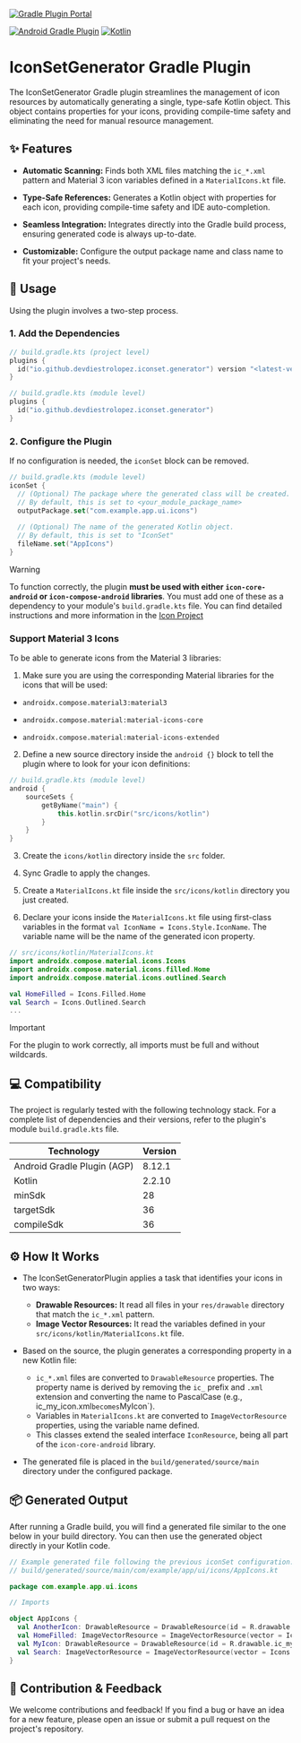 [![Gradle Plugin Portal](https://img.shields.io/gradle-plugin-portal/v/io.github.devdiestrolopez.iconset.generator?strategy=latestProperty&style=for-the-badge&logo=gradle&logoColor=%23FFFFFF&label=iconset-generator&color=blue)](https://plugins.gradle.org/plugin/io.github.devdiestrolopez.iconset.generator)

[![Android Gradle Plugin](https://img.shields.io/badge/AGP-8.12.1-blue?style=for-the-badge)](https://developer.android.com/studio/releases/gradle-plugin)
[![Kotlin](https://img.shields.io/badge/Kotlin-2.2.10-blue?style=for-the-badge&logo=kotlin&logoColor=orange)](https://kotlinlang.org/docs/whatsnew22.html)

# IconSetGenerator Gradle Plugin
The IconSetGenerator Gradle plugin streamlines the management of icon resources by automatically generating a single, type-safe Kotlin object. This object contains properties for your icons, providing compile-time safety and eliminating the need for manual resource management.

## ✨ Features
- **Automatic Scanning:** Finds both XML files matching the `ic_*.xml` pattern and Material 3 icon variables defined in a `MaterialIcons.kt` file.

- **Type-Safe References:** Generates a Kotlin object with properties for each icon, providing compile-time safety and IDE auto-completion.

- **Seamless Integration:** Integrates directly into the Gradle build process, ensuring generated code is always up-to-date.

- **Customizable:** Configure the output package name and class name to fit your project's needs.

## 🚀 Usage
Using the plugin involves a two-step process.

### 1. Add the Dependencies

```kotlin
// build.gradle.kts (project level)
plugins {
  id("io.github.devdiestrolopez.iconset.generator") version "<latest-version>" apply false
}
```

```kotlin
// build.gradle.kts (module level)
plugins {
  id("io.github.devdiestrolopez.iconset.generator")
}
```

### 2. Configure the Plugin
If no configuration is needed, the `iconSet` block can be removed.

```kotlin
// build.gradle.kts (module level)
iconSet {
  // (Optional) The package where the generated class will be created.
  // By default, this is set to <your_module_package_name>
  outputPackage.set("com.example.app.ui.icons")
  
  // (Optional) The name of the generated Kotlin object.
  // By default, this is set to "IconSet"
  fileName.set("AppIcons")
}
```

> [!WARNING]
> To function correctly, the plugin **must be used with either `icon-core-android` or `icon-compose-android` libraries**. You must add one of these as a dependency to your module's `build.gradle.kts` file. You can find detailed instructions and more information in the [Icon Project](https://github.com/devdiestrolopez/icon)

### Support Material 3 Icons
To be able to generate icons from the Material 3 libraries:

1. Make sure you are using the corresponding Material libraries for the icons that will be used:

- `androidx.compose.material3:material3`

- `androidx.compose.material:material-icons-core`

- `androidx.compose.material:material-icons-extended`

2. Define a new source directory inside the `android {}` block to tell the plugin where to look for your icon definitions:

```kotlin
// build.gradle.kts (module level)
android {
    sourceSets {
        getByName("main") {
            this.kotlin.srcDir("src/icons/kotlin")
        }
    }
}
```

3. Create the `icons/kotlin` directory inside the `src` folder.

4. Sync Gradle to apply the changes.

5. Create a `MaterialIcons.kt` file inside the `src/icons/kotlin` directory you just created.

6. Declare your icons inside the `MaterialIcons.kt` file using first-class variables in the format `val IconName = Icons.Style.IconName`. The variable name will be the name of the generated icon property.

```kotlin
// src/icons/kotlin/MaterialIcons.kt
import androidx.compose.material.icons.Icons
import androidx.compose.material.icons.filled.Home
import androidx.compose.material.icons.outlined.Search

val HomeFilled = Icons.Filled.Home
val Search = Icons.Outlined.Search
...
```

> [!IMPORTANT]
> For the plugin to work correctly, all imports must be full and without wildcards.

## 💻 Compatibility
The project is regularly tested with the following technology stack. For a complete list of dependencies and their versions, refer to the plugin's module `build.gradle.kts` file.

| Technology | Version |
| -------- | ------- |
| Android Gradle Plugin (AGP) | 8.12.1 |
| Kotlin | 2.2.10 |
| minSdk | 28 |
| targetSdk | 36 |
| compileSdk | 36 |

## ⚙️ How It Works
- The IconSetGeneratorPlugin applies a task that identifies your icons in two ways:
  - **Drawable Resources:** It read all files in your `res/drawable` directory that match the `ic_*.xml` pattern.
  - **Image Vector Resources:** It read the variables defined in your `src/icons/kotlin/MaterialIcons.kt` file.

- Based on the source, the plugin generates a corresponding property in a new Kotlin file:
  - `ic_*.xml` files are converted to `DrawableResource` properties. The property name is derived by removing the `ic_` prefix and `.xml` extension and converting the name to PascalCase (e.g., ic_my_icon.xml` becomes `MyIcon`).
  - Variables in `MaterialIcons.kt` are converted to `ImageVectorResource` properties, using the variable name defined.
  - This classes extend the sealed interface `IconResource`, being all part of the `icon-core-android` library.

- The generated file is placed in the `build/generated/source/main` directory under the configured package.

## 📦 Generated Output
After running a Gradle build, you will find a generated file similar to the one below in your build directory. You can then use the generated object directly in your Kotlin code.

```kotlin
// Example generated file following the previous iconSet configuration:
// build/generated/source/main/com/example/app/ui/icons/AppIcons.kt

package com.example.app.ui.icons

// Imports

object AppIcons {
  val AnotherIcon: DrawableResource = DrawableResource(id = R.drawable.ic_another_icon)
  val HomeFilled: ImageVectorResource = ImageVectorResource(vector = Icons.Filled.Home)
  val MyIcon: DrawableResource = DrawableResource(id = R.drawable.ic_my_icon)
  val Search: ImageVectorResource = ImageVectorResource(vector = Icons.Outlined.Search)  
}
```

## 🤝 Contribution & Feedback
We welcome contributions and feedback! If you find a bug or have an idea for a new feature, please open an issue or submit a pull request on the project's repository.
